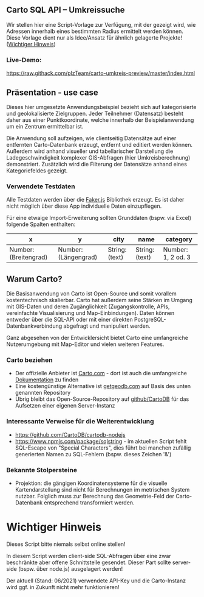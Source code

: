 ## Carto SQL API – Umkreissuche  
Wir stellen hier eine Script-Vorlage zur Verfügung,
mit der gezeigt wird, wie Adressen innerhalb eines bestimmten Radius ermittelt werden können.
Diese Vorlage dient nur als Idee/Ansatz für ähnlich gelagerte Projekte! ([Wichtiger Hinweis](#wichtiger-hinweis))

### Live-Demo:
https://raw.githack.com/plzTeam/carto-umkreis-preview/master/index.html

## Präsentation - use case
Dieses hier umgesetzte Anwendungsbeispiel bezieht sich auf kategorisierte und geolokalisierte Zielgruppen. 
Jeder Teilnehmer (Datensatz) besteht daher aus einer Punktkoordinate, welche innerhalb der Beispielanwendung
um ein Zentrum ermittelbar ist.

Die Anwendung soll aufzeigen, wie clientseitig Datensätze
auf einer entfernten Carto-Datenbank erzeugt, entfernt und editiert werden können.
Außerdem wird anhand visueller und tabellarischer Darstellung die Ladegeschwindigkeit
komplexer GIS-Abfragen (hier Umkreisberechnung) demonstriert.
Zusätzlich wird die Filterung der Datensätze anhand eines Kategoriefeldes gezeigt. 

### Verwendete Testdaten
Alle Testdaten werden über die [Faker.js](https://github.com/marak/Faker.js/) Bibliothek erzeugt.
Es ist daher nicht möglich über diese App individuelle Daten einzupflegen.

Für eine etwaige Import-Erweiterung sollten Grunddaten (bspw. via Excel) folgende Spalten enthalten:

x | y |  city | name | category
---|---|-----|------|-----
Number: (Breitengrad) | Number: (Längengrad) | String: (text) | String: (text) | Number: 1, 2 od. 3

## Warum Carto?
Die Basisanwendung von Carto ist Open-Source und somit vorallem kostentechnisch skalierbar.
Carto hat außerdem seine Stärken im Umgang mit GIS-Daten und deren Zugänglichkeit
(Zugangskontrolle, APIs, vereinfachte Visualisierung und Map-Einbindungen).
Daten können entweder über die SQL-API oder mit einer direkten PostgreSQL-Datenbankverbindung abgefragt und manipuliert werden.

Ganz abgesehen von der Entwicklersicht bietet Carto eine umfangreiche Nutzerumgebung
mit Map-Editor und vielen weiteren Features.

### Carto beziehen
+ Der offizielle Anbieter ist [Carto.com](https://carto.com/) - dort ist auch die umfangreiche [Dokumentation](https://docs.carto.com/) zu finden
+ Eine kostengünstige Alternative ist [getgeodb.com](https://getgeodb.com/) auf Basis des unten genannten Repository
+ Übrig bleibt das Open-Source-Repository auf [github/CartoDB](https://github.com/CartoDB) für das Aufsetzen einer eigenen Server-Instanz

### Interessante Verweise für die Weiterentwicklung   
+ https://github.com/CartoDB/cartodb-nodejs
+ https://www.npmjs.com/package/sqlstring - im aktuellen Script fehlt SQL-Escape von "Special Characters",
  dies führt bei manchen zufällig generierten Namen zu SQL-Fehlern (bspw. dieses Zeichen '&')

### Bekannte Stolpersteine
+ Projektion: die gängigen Koordinatensysteme für die visuelle Kartendarstellung
  sind nicht für Berechnungen im metrischen System nutzbar. Folglich muss zur Berechnung
  das Geometrie-Feld der Carto-Datenbank entsprechend transformiert werden.
  
# Wichtiger Hinweis
Dieses Script bitte niemals selbst online stellen! 

In diesem Script werden client-side SQL-Abfragen über eine zwar beschränkte
aber offene Schnittstelle gesendet. Dieser Part sollte server-side (bspw. über node.js) ausgelagert werden!

Der aktuell (Stand: 06/2021) verwendete API-Key und die Carto-Instanz wird ggf. in Zukunft
nicht mehr funktionieren! 